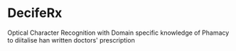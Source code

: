 # DecifeRx
Optical Character Recognition with Domain specific knowledge of Phamacy to diitalise han written doctors' prescription 
